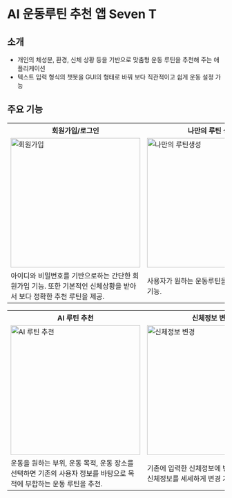 # AI 운동루틴 추천 앱 Seven T


## 소개
- 개인의 체성분, 환경, 신체 상황 등을 기반으로 맞춤형 운동 루틴을 추천해 주는 애플리케이션
- 텍스트 입력 형식의 챗봇을 GUI의 형태로 바꿔 보다 직관적이고 쉽게 운동 설정 가능



## 주요 기능
<table>
  <tr>
    <th>회원가입/로그인</th>
    <th>나만의 루틴 생성</th>
    <th>루틴 정보</th>
  </tr>
  <tr>
    <td><img src="https://github.com/dbtls/HealthRoutineApp/assets/29426412/a21d05c2-2602-4827-ba8b-acc607a75251" alt="회원가입" width="300"></td>
    <td><img src="https://github.com/dbtls/HealthRoutineApp/assets/29426412/d6719ad3-93de-41dc-af18-e50e21c156ff" alt="나만의 루틴생성" width="300"></td>
    <td><img src="https://github.com/dbtls/HealthRoutineApp/assets/29426412/b29fe4cd-d24e-4f56-ae9b-18f317bc2dbd" alt="루틴 정보" width="300"></td>
  </tr>
  <tr>
    <td>아이디와 비밀번호를 기반으로하는 간단한 회원가입 기능. 또한 기본적인 신체상황을 받아서 보다 정확한 추천 루틴을 제공.</td>
    <td>사용자가 원하는 운동루틴을 직접 설정하는 기능.</td>
    <td>만들어진 루틴의 정보를 볼 수 있고, 운동을 클릭하면 운동 방법과 예시 영상을 제공.</td>
  </tr>
</table>


<table>
  <tr>
    <th>AI 루틴 추천</th>
    <th>신체정보 변경</th>
    <th>루틴 검색</th>
  </tr>
  <tr>
    <td><img src="https://github.com/dbtls/HealthRoutineApp/assets/29426412/8c48110b-d42d-4a49-bd44-f52e27f798d0" alt="AI 루틴 추천" width="300"></td>
    <td><img src="https://github.com/dbtls/HealthRoutineApp/assets/29426412/7980181e-d87d-467f-b5e6-a79d3a6eede4" alt="신체정보 변경" width="300"></td>
    <td><img src="https://github.com/dbtls/HealthRoutineApp/assets/29426412/1f21fd2b-d5bb-40d0-ad3d-6796960b780d" alt="루틴 검색" width="300"></td>
  </tr>
  <tr>
    <td>운동을 원하는 부위, 운동 목적, 운동 장소를 선택하면 기존의 사용자 정보를 바탕으로 목적에 부합하는 운동 루틴을 추천.</td>
    <td>기존에 입력한 신체정보에 변화가 생겼다면, 신체정보를 세세하게 변경 가능.</td>
    <td>만들어진 루틴을 모아볼 수 있고, 특정 루틴을 검색할수 있음.</td>
  </tr>
</table>
